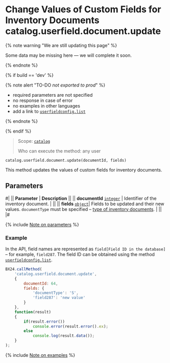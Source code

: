 # Change Values of Custom Fields for Inventory Documents catalog.userfield.document.update

{% note warning "We are still updating this page" %}

Some data may be missing here — we will complete it soon.

{% endnote %}

{% if build == 'dev' %}

{% note alert "TO-DO _not exported to prod_" %}

- required parameters are not specified
- no response in case of error
- no examples in other languages
- add a link to [`userfieldconfig.list`](.)
  
{% endnote %}

{% endif %}

> Scope: [`catalog`](../../scopes/permissions.md)
>
> Who can execute the method: any user

```http
catalog.userfield.document.update(documentId, fields)
```

This method updates the values of custom fields for inventory documents.

## Parameters

#|
|| **Parameter** | **Description**  ||
|| **documentId** 
[`integer`](../../data-types.md) | Identifier of the inventory document. | ||
|| **fields** 
[`object`](../../data-types.md)| Fields to be updated and their new values. `documentType` must be specified – [type of inventory documents](../enum/catalog-enum-get-store-document-types.md). | ||
|#

{% include [Note on parameters](../../../_includes/required.md) %}

### Example

In the API, field names are represented as `field[Field ID in the database]` – for example, `field287`. The field ID can be obtained using the method [`userfieldconfig.list`](.).

```js
BX24.callMethod(
    'catalog.userfield.document.update',
    {
        documentId: 64,
        fields: {
            'documentType': 'S',
            'field287': 'new value'
        }
    },
    function(result)
    {
        if(result.error())
            console.error(result.error().ex);
        else
            console.log(result.data());
    }
);
```

{% include [Note on examples](../../../_includes/examples.md) %}